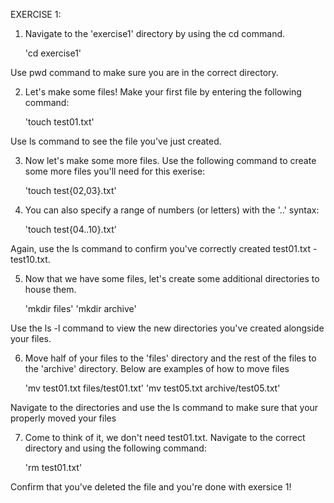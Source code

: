 EXERCISE 1:

1)  Navigate to the 'exercise1' directory by using the cd command.

    'cd exercise1'

Use pwd command to make sure you are in the correct directory.
    
2)  Let's make some files! Make your first file by entering the following command:

    'touch test01.txt'

Use ls command to see the file you've just created.
    
3)  Now let's make some more files. Use the following command to create some more files you'll need for this exerise: 

    'touch test{02,03}.txt'
    
4)  You can also specify a range of numbers (or letters) with the '..' syntax:
    
    'touch test{04..10}.txt'
    
Again, use the ls command to confirm you've correctly created test01.txt - test10.txt.

5)  Now that we have some files, let's create some additional directories to house them. 

    'mkdir files'
    'mkdir archive'

Use the ls -l command to view the new directories you've created alongside your files.

6)  Move half of your files to the 'files' directory and the rest of the files to the 'archive' directory. Below are examples of how to move files

    'mv test01.txt files/test01.txt'
    'mv test05.txt archive/test05.txt'
    
Navigate to the directories and use the ls command to make sure that your properly moved your files

7) Come to think of it, we don't need test01.txt. Navigate to the correct directory and using the following command:

    'rm test01.txt'
    
Confirm that you've deleted the file and you're done with exersice 1!

